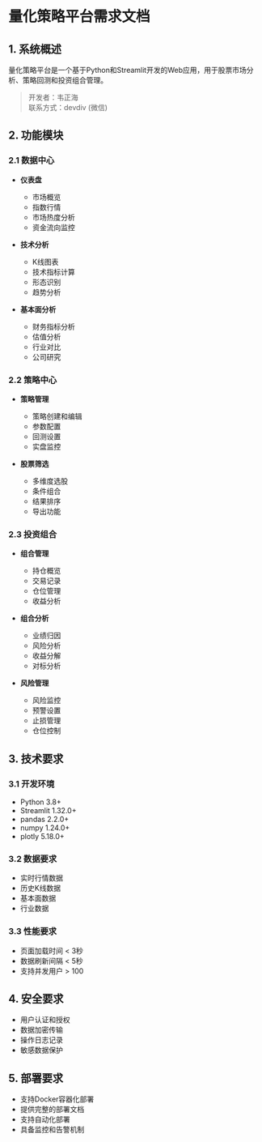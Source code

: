 # 量化策略平台需求文档

## 1. 系统概述
量化策略平台是一个基于Python和Streamlit开发的Web应用，用于股票市场分析、策略回测和投资组合管理。

> 开发者：韦正海  
> 联系方式：devdiv (微信)

## 2. 功能模块

### 2.1 数据中心
- **仪表盘**
  - 市场概览
  - 指数行情
  - 市场热度分析
  - 资金流向监控

- **技术分析**
  - K线图表
  - 技术指标计算
  - 形态识别
  - 趋势分析

- **基本面分析**
  - 财务指标分析
  - 估值分析
  - 行业对比
  - 公司研究

### 2.2 策略中心
- **策略管理**
  - 策略创建和编辑
  - 参数配置
  - 回测设置
  - 实盘监控

- **股票筛选**
  - 多维度选股
  - 条件组合
  - 结果排序
  - 导出功能

### 2.3 投资组合
- **组合管理**
  - 持仓概览
  - 交易记录
  - 仓位管理
  - 收益分析

- **组合分析**
  - 业绩归因
  - 风险分析
  - 收益分解
  - 对标分析

- **风险管理**
  - 风险监控
  - 预警设置
  - 止损管理
  - 仓位控制

## 3. 技术要求

### 3.1 开发环境
- Python 3.8+
- Streamlit 1.32.0+
- pandas 2.2.0+
- numpy 1.24.0+
- plotly 5.18.0+

### 3.2 数据要求
- 实时行情数据
- 历史K线数据
- 基本面数据
- 行业数据

### 3.3 性能要求
- 页面加载时间 < 3秒
- 数据刷新间隔 < 5秒
- 支持并发用户 > 100

## 4. 安全要求
- 用户认证和授权
- 数据加密传输
- 操作日志记录
- 敏感数据保护

## 5. 部署要求
- 支持Docker容器化部署
- 提供完整的部署文档
- 支持自动化部署
- 具备监控和告警机制 